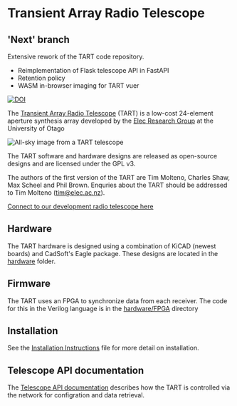 # Transient Array Radio Telescope

## 'Next' branch

Extensive rework of the TART code repository.
 - Reimplementation of Flask telescope API in FastAPI
 - Retention policy
 - WASM in-browser imaging for TART vuer




[![DOI](https://zenodo.org/badge/20430511.svg)](https://zenodo.org/badge/latestdoi/20430511)


The [Transient Array Radio Telescope](https://en.wikipedia.org/wiki/Transient_Array_Radio_Telescope) (TART) is a low-cost 24-element aperture synthesis array
developed by the [Elec Research Group](http://elec.ac.nz) at the University of Otago

 ![All-sky image from a TART telescope][tart_image] 

The TART software and hardware designs are released as open-source designs and are
licensed under the GPL v3.

The authors of the first version of the TART are Tim Molteno, Charles Shaw, Max 
Scheel and Phil Brown. Enquries about the TART should be addressed to Tim Molteno (tim@elec.ac.nz). 

[Connect to our development radio telescope here](https://tart.elec.ac.nz "Online Telescopes")

## Hardware

The TART hardware is designed using a combination of KiCAD (newest boards) and
CadSoft's Eagle package. These designs are located in the [hardware](hardware/README.md) folder. 

## Firmware

The TART uses an FPGA to synchronize data from each receiver. The code for this in the 
Verilog language is in the [hardware/FPGA](hardware/FPGA/README.md) directory


## Installation

See the  [Installation Instructions](INSTALL.md) file for more detail on installation.

[tart_image]: https://github.com/tmolteno/TART/blob/master/doc/img/tart_image.jpg "TART All-Sky Image"


## Telescope API documentation

The [Telescope API documentation](https://tart.elec.ac.nz/doc/) describes how the TART is controlled via the network for configration and data retrieval. 
